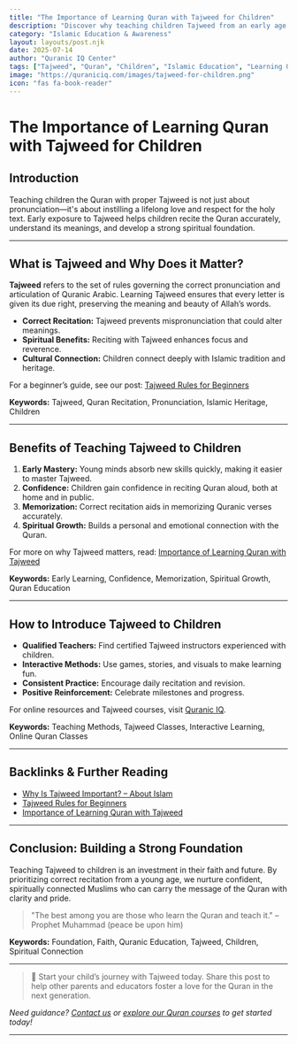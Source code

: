 ```yaml
---
title: "The Importance of Learning Quran with Tajweed for Children"
description: "Discover why teaching children Tajweed from an early age is crucial for fostering correct Quranic recitation, spiritual growth, and a deep connection to Islamic heritage. Includes links to Tajweed resources and related articles."
category: "Islamic Education & Awareness"
layout: layouts/post.njk
date: 2025-07-14
author: "Quranic IQ Center"
tags: ["Tajweed", "Quran", "Children", "Islamic Education", "Learning Quran", "Spiritual Growth"]
image: "https://quraniciq.com/images/tajweed-for-children.png"
icon: "fas fa-book-reader"
---
```


# The Importance of Learning Quran with Tajweed for Children

## Introduction

Teaching children the Quran with proper Tajweed is not just about pronunciation—it's about instilling a lifelong love and respect for the holy text. Early exposure to Tajweed helps children recite the Quran accurately, understand its meanings, and develop a strong spiritual foundation.

---

## What is Tajweed and Why Does it Matter?

**Tajweed** refers to the set of rules governing the correct pronunciation and articulation of Quranic Arabic. Learning Tajweed ensures that every letter is given its due right, preserving the meaning and beauty of Allah’s words.

- **Correct Recitation:** Tajweed prevents mispronunciation that could alter meanings.
- **Spiritual Benefits:** Reciting with Tajweed enhances focus and reverence.
- **Cultural Connection:** Children connect deeply with Islamic tradition and heritage.

For a beginner’s guide, see our post: [Tajweed Rules for Beginners](./2024-02-25-tajweed-rules-for-beginners.md)

**Keywords:** Tajweed, Quran Recitation, Pronunciation, Islamic Heritage, Children

---

## Benefits of Teaching Tajweed to Children

1. **Early Mastery:** Young minds absorb new skills quickly, making it easier to master Tajweed.
2. **Confidence:** Children gain confidence in reciting Quran aloud, both at home and in public.
3. **Memorization:** Correct recitation aids in memorizing Quranic verses accurately.
4. **Spiritual Growth:** Builds a personal and emotional connection with the Quran.

For more on why Tajweed matters, read: [Importance of Learning Quran with Tajweed](./204-02-15-importance-of-learnign-quran-with-tajweed.md)

**Keywords:** Early Learning, Confidence, Memorization, Spiritual Growth, Quran Education

---

## How to Introduce Tajweed to Children

- **Qualified Teachers:** Find certified Tajweed instructors experienced with children.
- **Interactive Methods:** Use games, stories, and visuals to make learning fun.
- **Consistent Practice:** Encourage daily recitation and revision.
- **Positive Reinforcement:** Celebrate milestones and progress.

For online resources and Tajweed courses, visit [Quranic IQ](https://quraniciq.com/).

**Keywords:** Teaching Methods, Tajweed Classes, Interactive Learning, Online Quran Classes

---

## Backlinks & Further Reading

- [Why Is Tajweed Important? – About Islam](https://aboutislam.net/shariah/quran/recitation/why-is-tajweed-important/)
- [Tajweed Rules for Beginners](./2024-02-25-tajweed-rules-for-beginners.md)
- [Importance of Learning Quran with Tajweed](./204-02-15-importance-of-learnign-quran-with-tajweed.md)

---

## Conclusion: Building a Strong Foundation

Teaching Tajweed to children is an investment in their faith and future. By prioritizing correct recitation from a young age, we nurture confident, spiritually connected Muslims who can carry the message of the Quran with clarity and pride.

> "The best among you are those who learn the Quran and teach it." – Prophet Muhammad (peace be upon him)

**Keywords:** Foundation, Faith, Quranic Education, Tajweed, Children, Spiritual Connection

---

> 🌱 Start your child’s journey with Tajweed today. Share this post to help other parents and educators foster a love for the Quran in the next generation.

*Need guidance? [Contact us](/contact) or [explore our Quran courses](/courses) to get started today!*

---
